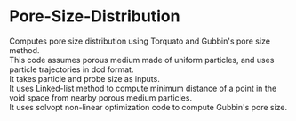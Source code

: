 # Pore-Size-Distribution
Computes pore size distribution using Torquato and Gubbin's pore size method.<br>
This code assumes porous medium made of uniform particles, and uses particle trajectories in dcd format.<br>
It takes particle and probe size as inputs. <br>
It uses Linked-list method to compute minimum distance of a point in the void space from nearby porous medium particles. <br>
It uses solvopt non-linear optimization code to compute Gubbin's pore size. <br>
